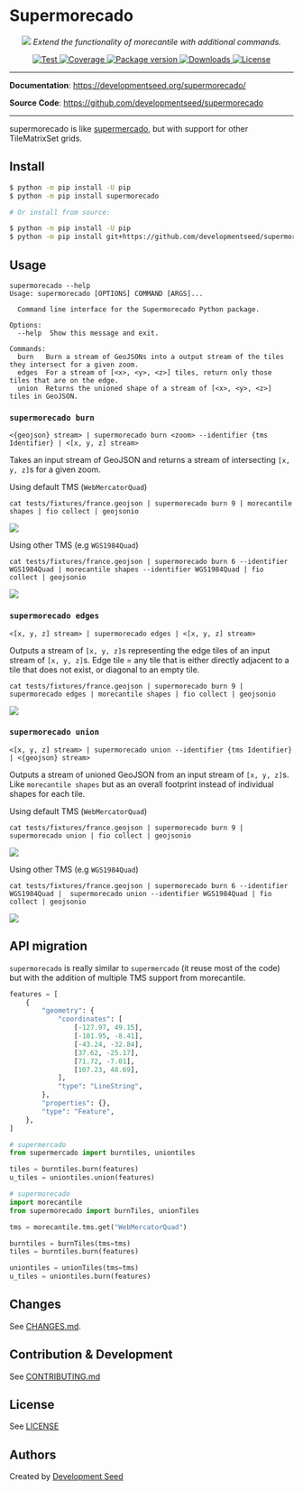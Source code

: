 # Supermorecado


<p align="center">
  <img src="https://user-images.githubusercontent.com/10407788/236178256-62972e7a-ff16-4426-b189-73b1e6a29d5b.png">
  <em>Extend the functionality of morecantile with additional commands.</em>
</p>
<p align="center">
  <a href="https://github.com/developmentseed/supermorecado/actions?query=workflow%3ACI" target="_blank">
      <img src="https://github.com/developmentseed/supermorecado/workflows/CI/badge.svg" alt="Test">
  </a>
  <a href="https://codecov.io/gh/developmentseed/supermorecado" target="_blank">
      <img src="https://codecov.io/gh/developmentseed/supermorecado/branch/main/graph/badge.svg" alt="Coverage">
  </a>
  <a href="https://pypi.org/project/supermorecado" target="_blank">
      <img src="https://img.shields.io/pypi/v/supermorecado?color=%2334D058&label=pypi%20package" alt="Package version">
  </a>
  <a href="https://pypistats.org/packages/supermorecado" target="_blank">
      <img src="https://img.shields.io/pypi/dm/supermorecado.svg" alt="Downloads">
  </a>
  <a href="https://github.com/developmentseed/supermorecado/blob/main/LICENSE" target="_blank">
      <img src="https://img.shields.io/github/license/developmentseed/supermorecado.svg" alt="License">
  </a>
</p>

---

**Documentation**: <a href="https://developmentseed.org/supermorecado/" target="_blank">https://developmentseed.org/supermorecado/</a>

**Source Code**: <a href="https://github.com/developmentseed/supermorecado" target="_blank">https://github.com/developmentseed/supermorecado</a>

---

supermorecado is like [supermercado](https://github.com/mapbox/supermercado), but with support for other TileMatrixSet grids.


## Install

```bash
$ python -m pip install -U pip
$ python -m pip install supermorecado

# Or install from source:

$ python -m pip install -U pip
$ python -m pip install git+https://github.com/developmentseed/supermorecado.git
```

## Usage

```
supermorecado --help
Usage: supermorecado [OPTIONS] COMMAND [ARGS]...

  Command line interface for the Supermorecado Python package.

Options:
  --help  Show this message and exit.

Commands:
  burn   Burn a stream of GeoJSONs into a output stream of the tiles they intersect for a given zoom.
  edges  For a stream of [<x>, <y>, <z>] tiles, return only those tiles that are on the edge.
  union  Returns the unioned shape of a stream of [<x>, <y>, <z>] tiles in GeoJSON.
```

### `supermorecado burn`

```
<{geojson} stream> | supermorecado burn <zoom> --identifier {tms Identifier} | <[x, y, z] stream>
```

Takes an input stream of GeoJSON and returns a stream of intersecting `[x, y, z]`s for a given zoom.

Using default TMS (`WebMercatorQuad`)
```
cat tests/fixtures/france.geojson | supermorecado burn 9 | morecantile shapes | fio collect | geojsonio
```

![](https://user-images.githubusercontent.com/10407788/236114524-c0a3543f-dfa3-4fd3-af2f-27d60ab897e1.jpg)

Using other TMS (e.g `WGS1984Quad`)
```
cat tests/fixtures/france.geojson | supermorecado burn 6 --identifier WGS1984Quad | morecantile shapes --identifier WGS1984Quad | fio collect | geojsonio
```

![](https://user-images.githubusercontent.com/10407788/236115182-441b1e23-3335-4392-9a72-4c98838c76de.jpg)

### `supermorecado edges`

```
<[x, y, z] stream> | supermorecado edges | <[x, y, z] stream>
```

Outputs a stream of `[x, y, z]`s representing the edge tiles of an input stream of `[x, y, z]`s. Edge tile = any tile that is either directly adjacent to a tile that does not exist, or diagonal to an empty tile.

```
cat tests/fixtures/france.geojson | supermorecado burn 9 | supermorecado edges | morecantile shapes | fio collect | geojsonio
```

![](https://user-images.githubusercontent.com/10407788/236123127-cc99c887-de9d-4823-a935-bd31a99809a2.jpg)

### `supermorecado union`

```
<[x, y, z] stream> | supermorecado union --identifier {tms Identifier} | <{geojson} stream>
```

Outputs a stream of unioned GeoJSON from an input stream of `[x, y, z]`s. Like `morecantile shapes` but as an overall footprint instead of individual shapes for each tile.

Using default TMS (`WebMercatorQuad`)
```
cat tests/fixtures/france.geojson | supermorecado burn 9 | supermorecado union | fio collect | geojsonio
```

![](https://user-images.githubusercontent.com/10407788/236115745-9c2f4fa3-e2ea-47d5-a5f5-c77f5308f4a3.jpg)

Using other TMS (e.g `WGS1984Quad`)

```
cat tests/fixtures/france.geojson | supermorecado burn 6 --identifier WGS1984Quad |  supermorecado union --identifier WGS1984Quad | fio collect | geojsonio
```

![](https://user-images.githubusercontent.com/10407788/236115946-2dfabe05-e51d-473b-9957-26bbbe9e61bb.jpg)

## API migration

`supermorecado` is really similar to `supermercado` (it reuse most of the code) but with the addition of multiple TMS support from morecantile.

```python
features = [
    {
        "geometry": {
            "coordinates": [
                [-127.97, 49.15],
                [-101.95, -8.41],
                [-43.24, -32.84],
                [37.62, -25.17],
                [71.72, -7.01],
                [107.23, 48.69],
            ],
            "type": "LineString",
        },
        "properties": {},
        "type": "Feature",
    },
]

# supermercado
from supermercado import burntiles, uniontiles

tiles = burntiles.burn(features)
u_tiles = uniontiles.union(features)

# supermorecado
import morecantile
from supermorecado import burnTiles, unionTiles

tms = morecantile.tms.get("WebMercatorQuad")

burntiles = burnTiles(tms=tms)
tiles = burntiles.burn(features)

uniontiles = unionTiles(tms=tms)
u_tiles = uniontiles.burn(features)
```

## Changes

See [CHANGES.md](https://github.com/developmentseed/supermorecado/blob/main/CHANGES.md).

## Contribution & Development

See [CONTRIBUTING.md](https://github.com/developmentseed/supermorecado/blob/main/CONTRIBUTING.md)

## License

See [LICENSE](https://github.com/developmentseed/supermorecado/blob/main/LICENSE)

## Authors

Created by [Development Seed](<http://developmentseed.org>)
